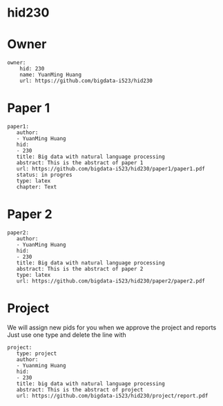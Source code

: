 # hid230 


# Owner

```
owner:
    hid: 230
    name: YuanMing Huang
    url: https://github.com/bigdata-i523/hid230
```

# Paper 1

```
paper1:
   author: 
   - YuanMing Huang
   hid:
   - 230
   title: Big data with natural language processing
   abstract: This is the abstract of paper 1
   url: https://github.com/bigdata-i523/hid230/paper1/paper1.pdf
   status: in progres
   type: latex
   chapter: Text
```
   
# Paper 2

```
paper2:
   author: 
   - YuanMing Huang
   hid:
   - 230
   title: Big data with natural language processing
   abstract: This is the abstract of paper 2
   type: latex
   url: https://github.com/bigdata-i523/hid230/paper2/paper2.pdf 
```

# Project 

We will assign new pids for you when we approve the project and reports   
Just use one type and delete the line with 

```
project:
   type: project
   author: 
   - Yuanming Huang
   hid:
   - 230
   title: big data with natural language processing
   abstract: This is the abstract of project
   url: https://github.com/bigdata-i523/hid230/project/report.pdf
```
   
